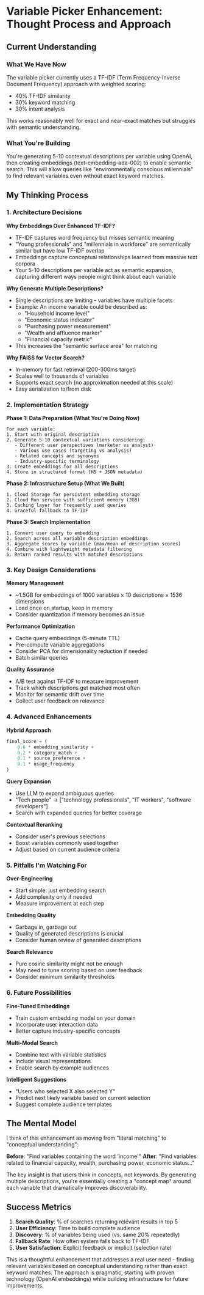 # Variable Picker Enhancement: Thought Process and Approach

## Current Understanding

### What We Have Now
The variable picker currently uses a TF-IDF (Term Frequency-Inverse Document Frequency) approach with weighted scoring:
- 40% TF-IDF similarity
- 30% keyword matching
- 30% intent analysis

This works reasonably well for exact and near-exact matches but struggles with semantic understanding.

### What You're Building
You're generating 5-10 contextual descriptions per variable using OpenAI, then creating embeddings (text-embedding-ada-002) to enable semantic search. This will allow queries like "environmentally conscious millennials" to find relevant variables even without exact keyword matches.

## My Thinking Process

### 1. Architecture Decisions

**Why Embeddings Over Enhanced TF-IDF?**
- TF-IDF captures word frequency but misses semantic meaning
- "Young professionals" and "millennials in workforce" are semantically similar but have low TF-IDF overlap
- Embeddings capture conceptual relationships learned from massive text corpora
- Your 5-10 descriptions per variable act as semantic expansion, capturing different ways people might think about each variable

**Why Generate Multiple Descriptions?**
- Single descriptions are limiting - variables have multiple facets
- Example: An income variable could be described as:
  - "Household income level"
  - "Economic status indicator"
  - "Purchasing power measurement"
  - "Wealth and affluence marker"
  - "Financial capacity metric"
- This increases the "semantic surface area" for matching

**Why FAISS for Vector Search?**
- In-memory for fast retrieval (200-300ms target)
- Scales well to thousands of variables
- Supports exact search (no approximation needed at this scale)
- Easy serialization to/from disk

### 2. Implementation Strategy

**Phase 1: Data Preparation (What You're Doing Now)**
```
For each variable:
1. Start with original description
2. Generate 5-10 contextual variations considering:
   - Different user perspectives (marketer vs analyst)
   - Various use cases (targeting vs analysis)
   - Related concepts and synonyms
   - Industry-specific terminology
3. Create embeddings for all descriptions
4. Store in structured format (H5 + JSON metadata)
```

**Phase 2: Infrastructure Setup (What We Built)**
```
1. Cloud Storage for persistent embedding storage
2. Cloud Run service with sufficient memory (2GB)
3. Caching layer for frequently used queries
4. Graceful fallback to TF-IDF
```

**Phase 3: Search Implementation**
```
1. Convert user query to embedding
2. Search across all variable description embeddings
3. Aggregate scores by variable (max/mean of description scores)
4. Combine with lightweight metadata filtering
5. Return ranked results with matched descriptions
```

### 3. Key Design Considerations

**Memory Management**
- ~1.5GB for embeddings of 1000 variables × 10 descriptions × 1536 dimensions
- Load once on startup, keep in memory
- Consider quantization if memory becomes an issue

**Performance Optimization**
- Cache query embeddings (5-minute TTL)
- Pre-compute variable aggregations
- Consider PCA for dimensionality reduction if needed
- Batch similar queries

**Quality Assurance**
- A/B test against TF-IDF to measure improvement
- Track which descriptions get matched most often
- Monitor for semantic drift over time
- Collect user feedback on relevance

### 4. Advanced Enhancements

**Hybrid Approach**
```python
final_score = (
    0.6 * embedding_similarity +
    0.2 * category_match +
    0.1 * source_preference +
    0.1 * usage_frequency
)
```

**Query Expansion**
- Use LLM to expand ambiguous queries
- "Tech people" → ["technology professionals", "IT workers", "software developers"]
- Search with expanded queries for better coverage

**Contextual Reranking**
- Consider user's previous selections
- Boost variables commonly used together
- Adjust based on current audience criteria

### 5. Pitfalls I'm Watching For

**Over-Engineering**
- Start simple: just embedding search
- Add complexity only if needed
- Measure improvement at each step

**Embedding Quality**
- Garbage in, garbage out
- Quality of generated descriptions is crucial
- Consider human review of generated descriptions

**Search Relevance**
- Pure cosine similarity might not be enough
- May need to tune scoring based on user feedback
- Consider minimum similarity thresholds

### 6. Future Possibilities

**Fine-Tuned Embeddings**
- Train custom embedding model on your domain
- Incorporate user interaction data
- Better capture industry-specific concepts

**Multi-Modal Search**
- Combine text with variable statistics
- Include visual representations
- Enable search by example audiences

**Intelligent Suggestions**
- "Users who selected X also selected Y"
- Predict next likely variable based on current selection
- Suggest complete audience templates

## The Mental Model

I think of this enhancement as moving from "literal matching" to "conceptual understanding":

**Before**: "Find variables containing the word 'income'"
**After**: "Find variables related to financial capacity, wealth, purchasing power, economic status..."

The key insight is that users think in concepts, not keywords. By generating multiple descriptions, you're essentially creating a "concept map" around each variable that dramatically improves discoverability.

## Success Metrics

1. **Search Quality**: % of searches returning relevant results in top 5
2. **User Efficiency**: Time to build complete audience
3. **Discovery**: % of variables being used (vs. same 20% repeatedly)
4. **Fallback Rate**: How often system falls back to TF-IDF
5. **User Satisfaction**: Explicit feedback or implicit (selection rate)

This is a thoughtful enhancement that addresses a real user need - finding relevant variables based on conceptual understanding rather than exact keyword matches. The approach is pragmatic, starting with proven technology (OpenAI embeddings) while building infrastructure for future improvements.